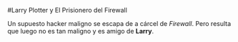 #Larry Plotter y El Prisionero del Firewall

Un supuesto hacker maligno se escapa de a cárcel de *Firewall*.
Pero resulta que luego no es tan maligno y es amigo de **Larry**.